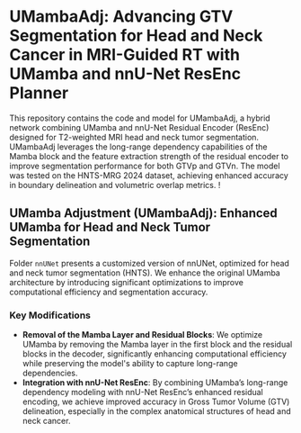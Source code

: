 # UMambaAdj: Advancing GTV Segmentation for Head and Neck Cancer in MRI-Guided RT with UMamba and nnU-Net ResEnc Planner
This repository contains the code and model for UMambaAdj, a hybrid network combining UMamba and nnU-Net Residual Encoder (ResEnc) designed for T2-weighted MRI head and neck tumor segmentation. UMambaAdj leverages the long-range dependency capabilities of the Mamba block and the feature extraction strength of the residual encoder to improve segmentation performance for both GTVp and GTVn. The model was tested on the HNTS-MRG 2024 dataset, achieving enhanced accuracy in boundary delineation and volumetric overlap metrics.
! [](network_architecture.pdf)
## UMamba Adjustment (UMambaAdj): Enhanced UMamba for Head and Neck Tumor Segmentation
Folder ```nnUNet``` presents a customized version of nnUNet, optimized for head and neck tumor segmentation (HNTS). We enhance the original UMamba architecture by introducing significant optimizations to improve computational efficiency and segmentation accuracy.

### Key Modifications
- **Removal of the Mamba Layer and Residual Blocks**: We optimize UMamba by removing the Mamba layer in the first block and the residual blocks in the decoder, significantly enhancing computational efficiency while preserving the model's ability to capture long-range dependencies.
- **Integration with nnU-Net ResEnc**: By combining UMamba’s long-range dependency modeling with nnU-Net ResEnc’s enhanced residual encoding, we achieve improved accuracy in Gross Tumor Volume (GTV) delineation, especially in the complex anatomical structures of head and neck cancer.

